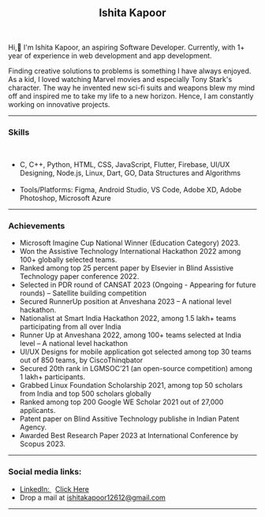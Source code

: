 <center><b><h2><div> Ishita Kapoor </div></h2></b></center>
<br>
<p>Hi,👋 I'm Ishita Kapoor, an aspiring Software Developer. Currently, with 1+ year of experience in web development and app development.

Finding creative solutions to problems is something I have always enjoyed. As a kid, I loved watching Marvel movies and especially Tony Stark's character. The way he invented new sci-fi suits and weapons blew my mind off and inspired me to take my life to a new horizon.
Hence, I am constantly working on innovative projects.</p>

<hr>

### Skills
<br>
<ul>
<li>C, C++, Python, HTML, CSS, JavaScript, Flutter, Firebase, UI/UX Designing, Node.js, Linux, Dart, GO, Data Structures and Algorithms</li>
<br>
<li>Tools/Platforms: Figma, Android Studio, VS Code, Adobe XD, Adobe Photoshop, Microsoft Azure</li></ul>

<hr>

### Achievements

<ul>

<li>Microsoft Imagine Cup National Winner (Education Category) 2023.</li>

<li> Won the Assistive Technology International Hackathon 2022 among 100+ globally selected teams.</li>

<li> Ranked among top 25 percent paper by Elsevier in Blind Assistive Technology paper conference 2022.</li>

<li> Selected in PDR round of CANSAT 2023 (Ongoing - Appearing for future rounds) – Satellite building competition</li>

<li> Secured RunnerUp position at Anveshana 2023 – A national level hackathon.</li>

<li> Nationalist at Smart India Hackathon 2022, among 1.5 lakh+ teams participating from all over India</li>

<li>Runner Up at Anveshana 2022, among 100+ teams selected at India level – A national level hackathon</li>

<li> UI/UX Designs for mobile application got selected among top 30 teams out of 850 teams, by CiscoThinqbator</li>

<li> Secured 20th rank in LGMSOC’21 (an open-source competition) among 1 lakh+ participants.</li>


<li> Grabbed Linux Foundation Scholarship 2021, among top 50 scholars from India and top 500 scholars globally</li>

<li>Ranked among top 200 Google WE Scholar 2021 out of 27,000 applicants.</li>

<li>Patent paper on Blind Assitive Technology publishe in Indian Patent Agency.</li>

<li>Awarded Best Research Paper 2023 at International Conference by Scopus 2023.</li>
</ul>
<hr>

### Social media links:

<ul>
<li><u>LinkedIn: </u> &nbsp; <a href="https://www.linkedin.com/in/ishita-kapoor-789141184/">Click Here</a></li>
<li>
Drop a mail at <a href="mailto:ishitakapoor12612@gmail.com">ishitakapoor12612@gmail.com</a>
</li>
</ul>
<hr>
